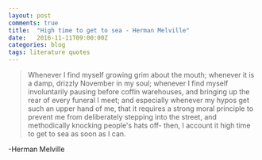 ```yaml
---
layout: post
comments: true
title:  "High time to get to sea - Herman Melville"
date:   2016-11-11T09:00:00Z
categories: blog
tags: literature quotes
---
```


> Whenever I find myself growing grim about the mouth; whenever it is a damp, drizzly November in my soul; whenever I find myself involuntarily pausing before coffin warehouses, and bringing up the rear of every funeral I meet; and especially whenever my hypos get such an upper hand of me, that it requires a strong moral principle to prevent me from deliberately stepping into the street, and methodically knocking people's hats off- then, I account it high time to get to sea as soon as I can.

-Herman Melville